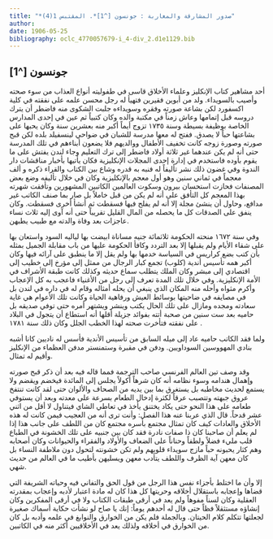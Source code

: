 ```yaml
---
title: "*صدور المشارقة والمغاربة : جونسون [^1]*. المقتبس 1(4)"
author: 
date: 1906-05-25
bibliography: oclc_4770057679-i_4-div_2.d1e1129.bib
---
```




##  جونسون  [^1]


 أحد مشاهير كتاب الإنكليز وعلماء الأخلاق قاسى في طفوليته أنواع العذاب من سوء صحته وأصيب بالسويداء. ولد من أبوين فقيرين فتهيأ له رجل محسن علمه على نفقته في كلية اكسفورد لكن بشاعة صورته وفقره وسويداءه جلبت الشكوى منه فاضطر أن يترك دروسه قبل إتمامها وعاش زمناً في مكتبة والده وكان كتبياً ثم عين في  إحدى  المدارس الخاصة بوظيفة بسيطة وسنة  ١٧٣٥  تزوج أيماً أكبر منه بعشرين سنة وكان يحبها على بشاعتها حباً لا يصدق. ففتح له معها مدرسة للشبان في ضواحي لينسفيلد بلده لكن قبح صورته وصورة زوجه كانت تخفيف الأطفال ووالديهم فلا يضعون أبناءهم في تلك المدرسة حتى أنه لم يكن عندهما غير  ثلاثة  أولاد فاضطر   إلى ترك التعليم وجاء لندن يفتش على ما يقوم بأوده فاستخدم في إدارة  إحدى  المجلات الإنكليزية فكان يأتيها بأخبار مناقشات دار الندوة وفي غضون ذلك نشر تأليفاً له فنبه به قدره وشاع بين الكتاب والقراء ذكره و  ألف  معجماً في  ثماني  سنين وهو أول معجم بالإنكليزية وكان في خلال تأليفه وضع بعض المصنفات فحازت استحسان بيرون وسكوت العالمين الكاتبين المشهورين وتأفقت شهرته بهذا المعجم كل التأفق على أنه لم يكن من قبل خاملاً بل صار بما صنف الكاتب غير مدافع، وحاول أن ينشئ مجلة إلا أنه لم يفلح فيها فسقطت ثم أنشأ أخرى فسقطت. وكان ينفق على الصدقات كل ما يحصله من المال القليل تقريباً حتى أنه آوى إليه  ثلاث  نساء عاجزات بعد وفاة والدته مع طبيب يطبهن. 

 وفي سنة  ١٦٧٢  منحته الحكومة  ثلاثمائة  جنيه مساناة ابيضت بها لياليه السود واستعان بها على شقاء الأيام ولم يقبلها إلا بعد التردد وكافأ الحكومة عليها من باب مقابلة الجميل بمثله بأن كتب بضع كراريس في السياسة خدمها بها ولم يقل إلا ما ينطبق على آرائه فيها وكان أكبر همه تأسيس أندية (كلوب) تجمع كبار الرجال من ممثل إلى مؤرخ إلى خطيب إلى اقتصادي إلى مبشر وكان الملك يتطلب سماع حديثه وكذلك كانت طبقة الأشراف في الأمة الإنكليزية.   وفي خلال تلك المدة تعرف إلى رجل من الأغنياء فاعجب به كل الإعجاب وأكرم مثواه وأحله منه المكان الذي ينبغي أن يحله أمثاله وقام له في داره في لندن بل في مصايفه في ضاحيتها بوسائط العيش ورفاهية الحياة وكانت تلك الأعوام هي غاية سعادته ومجده ومازال على تلك الحال يكتب وينشر ويشتهر أمره حتى توفي صديقه بل حاميه بعد  ست  سنين من صحبة أتته بفوائد جزيلة أقلها   أنه استطاع أن يتجول في البلاد على نفقته فتأخرت صحته لهذا الخطب الجلل وكان ذلك سنة  ١٧٨١  . 

 ولما فقد الكاتب حاميه عاد إلى ميله السابق من تأسيس الأندية فأسس له ناديين كانا أشبه بنادي المهووسين السوداويين. ودفن في مقبرة وستمنستر مدفن العظماء من الإنكليز وأقيم له تمثال. 

 وقد وصف تين العالم الفرنسي صاحب الترجمة فمما قاله فيه بعد أن ذكر قبح صورته وإهمال هندامه وسوء نظامه أنه كان شرهاً أكولاً يجلس إلى المائدة فيخضم ويقضم ولا يستمع لحديث مخاطبه بل يستغرق بما بين يديه من الصحاف والألوان حتى لقد كانت تنتفخ عروق جبهته وتتصبب عرقاً لكثرة إدخال الطعام بسرعة على معدته وبعد أن يستوفي طعامه على هذا النحو حتى يكاد يختنق يأخذ في تعاطي الشاي فيتناول لا أقل من  اثني  عشر  قدحاً. قال الذي عربنا عنه هذا الفصل: وأنت ترى أنه من العجيب فيمن كانت له هذه الأخلاق والعادات كيف كان تمثال مجتمع بأسره مجتمع كان من اللطف على جانب هذا إذا لم يعلم أن صاحبنا كان ذا صفات نادرة فقد كان بين جنبيه على تلك الخشونة في الطباع قلب مليء فضلاً ولطفاً وحناناً على الضعاف والأولاد والفقراء والحيوانات وكان أصحابه وهم كثار يحبونه حباً مازج سويداء قلوبهم ولم تكن خشونته لتحول دون ملاطفة النساء بل كان معهن آية الظرف واللطف يتأدب معهن ويسليهن بأطيب ما في العالم من حديث شهي. 

 إلا وأن ما اختلط بأجزاء نفس هذا الرجل من قول الحق والتفاني فيه   وحياته الشريفة التي قضاها وإعجابه باستقلال أخلاقه وحريتها كل هذا كان له مادة اعتبار لأدبه وإعجاب بمقدرته العقلية وكان لسناً مفوهاً ولم يعد في أرقى طبقات الكتاب ولا في أرقى المفكرين وكان إنشاؤه مستثقلاً فظاً حتى قال له أحدهم يوماً: إنك يا صاح لو نشأت حكاية أسماك   صغيرة لجعلتها تتكلم كلام الحيتان. وبالجملة فلم يكن من الخوارق والنوابغ في علمه وأدبه بل كان من الخوارق في أخلاقه ولذلك يعد في الأخلاقيين أكثر منه في الكاتبين. 
